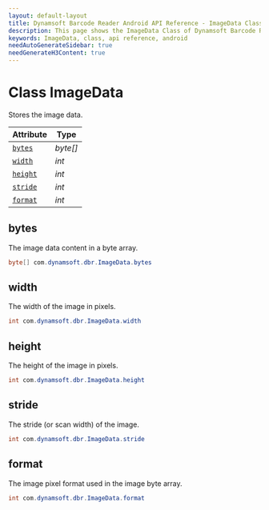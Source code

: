 ```yaml
---
layout: default-layout
title: Dynamsoft Barcode Reader Android API Reference - ImageData Class
description: This page shows the ImageData Class of Dynamsoft Barcode Reader for Android SDK.
keywords: ImageData, class, api reference, android
needAutoGenerateSidebar: true
needGenerateH3Content: true
---
```



# Class ImageData

Stores the image data.  

| Attribute | Type |
|---------- | ---- |
| [`bytes`](#bytes) | *byte\[\]* |
| [`width`](#width) | *int* |
| [`height`](#height) | *int* |
| [`stride`](#stride) | *int* |
| [`format`](#format) | *int* |

## bytes

The image data content in a byte array.

```java
byte[] com.dynamsoft.dbr.ImageData.bytes
```

## width

The width of the image in pixels.  

```java
int com.dynamsoft.dbr.ImageData.width
```

## height

The height of the image in pixels.

```java
int com.dynamsoft.dbr.ImageData.height
```

## stride

The stride (or scan width) of the image.

```java
int com.dynamsoft.dbr.ImageData.stride
```

## format

The image pixel format used in the image byte array.

```java
int com.dynamsoft.dbr.ImageData.format
```
